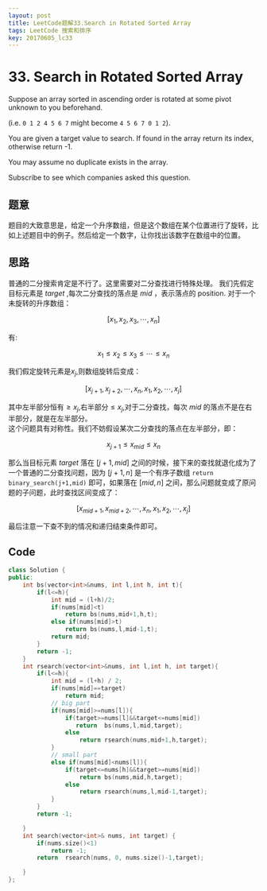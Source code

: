 ```yaml
---
layout: post
title: LeetCode题解33.Search in Rotated Sorted Array
tags: LeetCode 搜索和排序
key: 20170605_lc33
---
```

# 33. Search in Rotated Sorted Array
Suppose an array sorted in ascending order is rotated at some pivot unknown to you beforehand.

(i.e. `0 1 2 4 5 6 7` might become `4 5 6 7 0 1 2`).

You are given a target value to search. If found in the array return its index, otherwise return -1.

You may assume no duplicate exists in the array.

Subscribe to see which companies asked this question.
## 题意
题目的大致意思是，给定一个升序数组，但是这个数组在某个位置进行了旋转，比如上述题目中的例子。然后给定一个数字，让你找出该数字在数组中的位置。
## 思路
普通的二分搜索肯定是不行了。这里需要对二分查找进行特殊处理。
我们先假定目标元素是 $target$ ,每次二分查找的落点是 $mid$ ，表示落点的 position.
对于一个未旋转的升序数组：

$$[x_1,x_2,x_3,\cdots,x_n]$$

有:

$$x_1\leq x_2\leq x_3 \leq \cdots \leq x_n $$

我们假定旋转元素是$x_j$,则数组旋转后变成：

$$[x_{j+1},x_{j+2},\cdots,x_n,x_1,x_2,\cdots,x_j]$$

其中左半部分恒有$\geq x_j$,右半部分$\leq x_j$,对于二分查找，每次 $mid$ 的落点不是在右半部分，就是在左半部分。  
这个问题具有对称性。我们不妨假设某次二分查找的落点在左半部分，即：

$$x_{j+1}\leq x_{mid} \leq x_n$$

那么当目标元素 $target$ 落在 $[j+1,mid]$ 之间的时候，接下来的查找就退化成为了一个普通的二分查找问题，因为 $[j+1,n]$ 是一个有序子数组 `return binary_search(j+1,mid)` 即可，如果落在 $[mid,n]$ 之间，那么问题就变成了原问题的子问题，此时查找区间变成了：

$$[x_{mid+1},x_{mid+2},\cdots,x_n,x_1,x_2,\cdots,x_j]$$

最后注意一下查不到的情况和递归结束条件即可。

## Code
```C++
class Solution {
public:
    int bs(vector<int>&nums, int l,int h, int t){
        if(l<=h){
            int mid = (l+h)/2;
            if(nums[mid]<t)
                return bs(nums,mid+1,h,t);
            else if(nums[mid]>t)
                return bs(nums,l,mid-1,t);
            return mid;
        }
        return -1;
    }
    int rsearch(vector<int>&nums, int l,int h, int target){
        if(l<=h){
            int mid = (l+h) / 2;
            if(nums[mid]==target)
                return mid;
            // big part
            if(nums[mid]>=nums[l]){
                if(target>=nums[l]&&target<=nums[mid])
                   return  bs(nums,l,mid,target);
                else
                    return rsearch(nums,mid+1,h,target);
            }
            // small part
            else if(nums[mid]<nums[l]){
                if(target<=nums[h]&&target>=nums[mid])
                    return bs(nums,mid,h,target);
                else
                    return rsearch(nums,l,mid-1,target);
            }
        }
        return -1;

    }
    int search(vector<int>& nums, int target) {
        if(nums.size()<1)
            return -1;
        return  rsearch(nums, 0, nums.size()-1,target);

    }
};
```
